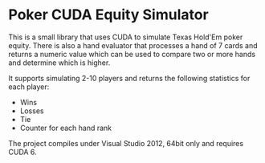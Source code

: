 # Poker CUDA Equity Simulator

This is a small library that uses CUDA to simulate Texas Hold'Em poker equity. There is also a
hand evaluator that processes a hand of 7 cards and returns a numeric value which can be used to 
compare two or more hands and determine which is higher.

It supports simulating 2-10 players and returns the following statistics for each player:
* Wins
* Losses
* Tie
* Counter for each hand rank

The project compiles under Visual Studio 2012, 64bit only and requires CUDA 6.
